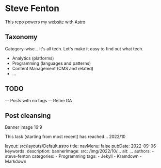 # Steve Fenton

This repo powers my [website](https://www.stevefenton.co.uk) with [Astro](https://astro.build)

## Taxonomy

Category-wise... it's all tech. Let's make it easy to find out what tech.

- Analytics (platforms)
- Programming (languages and patterns)
- Content Management (CMS and related)
- ...

## TODO

-- Posts with no tags
-- Retire GA

## Post cleansing

Banner image 16:9

This task (starting from most recent) has reached... 2022/10

layout: src/layouts/Default.astro
title: 
navMenu: false
pubDate: 2022-09-06
keywords: 
description: 
bannerImage:
  src: /img/2022/10/...
  alt: ...
authors:
    - steve-fenton
categories:
    - Programming
tags:
    - Jekyll
    - Kramdown
    - Markdown
